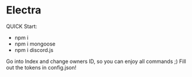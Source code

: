 # Electra

QUICK Start:
- npm i
- npm i mongoose
- npm i discord.js


Go into Index and change owners ID, so you can enjoy all commands ;)
Fill out the tokens in config.json!
